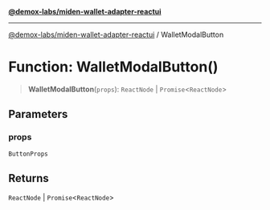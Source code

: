 [**@demox-labs/miden-wallet-adapter-reactui**](../README.md)

***

[@demox-labs/miden-wallet-adapter-reactui](../globals.md) / WalletModalButton

# Function: WalletModalButton()

> **WalletModalButton**(`props`): `ReactNode` \| `Promise`\<`ReactNode`\>

## Parameters

### props

`ButtonProps`

## Returns

`ReactNode` \| `Promise`\<`ReactNode`\>
